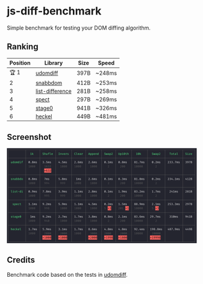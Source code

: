 # js-diff-benchmark

Simple benchmark for testing your DOM diffing algorithm.

## Ranking

| Position | Library | Size | Speed |
| --- | --- | --- | --- |
| 🏆 1 | [udomdiff](https://github.com/WebReflection/udomdiff) | 397B | ~248ms |
| 2 | [snabbdom](https://github.com/snabbdom/snabbdom) | 412B | ~253ms |
| 3 | [list-difference](https://github.com/paldepind/list-difference/) | 281B | ~258ms |
| 4 | [spect](https://github.com/spectjs/spect) | 297B | ~269ms |
| 5 | [stage0](https://github.com/Freak613/stage0) | 941B | ~326ms |
| 6 | [heckel](https://johnresig.com/projects/javascript-diff-algorithm/) | 449B | ~481ms |

## Screenshot

<img src="assets/Screen Shot 2020-04-16 at 7.35.54 PM.png" alt="js-diff-benchmark">

## Credits

Benchmark code based on the tests in [udomdiff](https://github.com/WebReflection/udomdiff).
